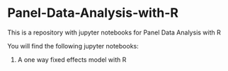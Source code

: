 # Panel-Data-Analysis-with-R

This is a repository with jupyter notebooks for Panel Data Analysis with R 

You will find the following jupyter notebooks: 

1. A one way fixed effects model with R

